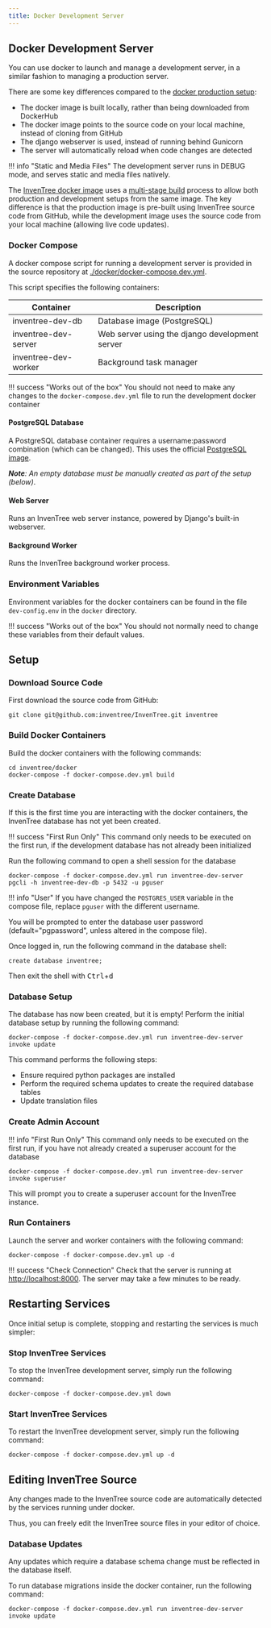 ```yaml
---
title: Docker Development Server
---
```


## Docker Development Server

You can use docker to launch and manage a development server, in a similar fashion to managing a production server.

There are some key differences compared to the [docker production setup](./docker_prod.md):

- The docker image is built locally, rather than being downloaded from DockerHub
- The docker image points to the source code on your local machine, instead of cloning from GitHub
- The django webserver is used, instead of running behind Gunicorn
- The server will automatically reload when code changes are detected

!!! info "Static and Media Files"
    The development server runs in DEBUG mode, and serves static and media files natively.

The [InvenTree docker image](https://github.com/inventree/InvenTree/blob/master/docker/Dockerfile) uses a [multi-stage build](https://docs.docker.com/develop/develop-images/multistage-build/) process to allow both production and development setups from the same image. The key difference is that the production image is pre-built using InvenTree source code from GitHub, while the development image uses the source code from your local machine (allowing live code updates).

### Docker Compose

A docker compose script for running a development server is provided in the source repository at [./docker/docker-compose.dev.yml](https://github.com/inventree/InvenTree/blob/master/docker/docker-compose.dev.yml).

This script specifies the following containers:

| Container | Description |
| --- | --- |
| inventree-dev-db | Database image (PostgreSQL) |
| inventree-dev-server | Web server using the django development server |
| inventree-dev-worker | Background task manager |

!!! success "Works out of the box"
    You should not need to make any changes to the `docker-compose.dev.yml` file to run the development docker container

#### PostgreSQL Database

A PostgreSQL database container requires a username:password combination (which can be changed). This uses the official [PostgreSQL image](https://hub.docker.com/_/postgres).

*__Note__: An empty database must be manually created as part of the setup (below)*.

#### Web Server

Runs an InvenTree web server instance, powered by Django's built-in webserver.

#### Background Worker

Runs the InvenTree background worker process.

### Environment Variables

Environment variables for the docker containers can be found in the file `dev-config.env` in the `docker` directory.

!!! success "Works out of the box"
    You should not normally need to change these variables from their default values.

## Setup

### Download Source Code

First download the source code from GitHub:

```
git clone git@github.com:inventree/InvenTree.git inventree
```

### Build Docker Containers

Build the docker containers with the following commands:

```
cd inventree/docker
docker-compose -f docker-compose.dev.yml build
```

### Create Database

If this is the first time you are interacting with the docker containers, the InvenTree database has not yet been created.

!!! success "First Run Only"
    This command only needs to be executed on the first run, if the development database has not already been initialized

Run the following command to open a shell session for the database

```
docker-compose -f docker-compose.dev.yml run inventree-dev-server pgcli -h inventree-dev-db -p 5432 -u pguser
```

!!! info "User"
    If you have changed the `POSTGRES_USER` variable in the compose file, replace `pguser` with the different username.

You will be prompted to enter the database user password (default="pgpassword", unless altered in the compose file).

Once logged in, run the following command in the database shell:

```
create database inventree;
```

Then exit the shell with <kbd>Ctrl</kbd>+<kbd>d</kbd>

### Database Setup

The database has now been created, but it is empty! Perform the initial database setup by running the following command:

```
docker-compose -f docker-compose.dev.yml run inventree-dev-server invoke update
```

This command performs the following steps:

- Ensure required python packages are installed
- Perform the required schema updates to create the required database tables
- Update translation files

### Create Admin Account

!!! info "First Run Only"
    This command only needs to be executed on the first run, if you have not already created a superuser account for the database

```
docker-compose -f docker-compose.dev.yml run inventree-dev-server invoke superuser
```

This will prompt you to create a superuser account for the InvenTree instance.

### Run Containers

Launch the server and worker containers with the following command:

```
docker-compose -f docker-compose.dev.yml up -d
```

!!! success "Check Connection"
    Check that the server is running at [http://localhost:8000](http://localhost:8000). The server may take a few minutes to be ready.

## Restarting Services

Once initial setup is complete, stopping and restarting the services is much simpler:

### Stop InvenTree Services

To stop the InvenTree development server, simply run the following command:

```
docker-compose -f docker-compose.dev.yml down
```

### Start InvenTree Services

To restart the InvenTree development server, simply run the following command:

```
docker-compose -f docker-compose.dev.yml up -d
```

## Editing InvenTree Source

Any changes made to the InvenTree source code are automatically detected by the services running under docker.

Thus, you can freely edit the InvenTree source files in your editor of choice.

### Database Updates

Any updates which require a database schema change must be reflected in the database itself.

To run database migrations inside the docker container, run the following command:

```
docker-compose -f docker-compose.dev.yml run inventree-dev-server invoke update
```
